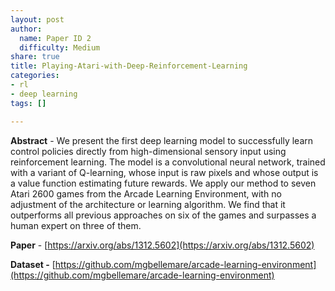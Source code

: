 ```yaml
---
layout: post
author:
  name: Paper ID 2
  difficulty: Medium
share: true
title: Playing-Atari-with-Deep-Reinforcement-Learning
categories:
- rl
- deep learning
tags: []

---
```

**Abstract** - We present the first deep learning model to successfully learn control policies directly from high-dimensional sensory input using reinforcement learning. The model is a convolutional neural network, trained with a variant of Q-learning, whose input is raw pixels and whose output is a value function estimating future rewards. We apply our method to seven Atari 2600 games from the Arcade Learning Environment, with no adjustment of the architecture or learning algorithm. We find that it outperforms all previous approaches on six of the games and surpasses a human expert on three of them.

**Paper** - [https://arxiv.org/abs/1312.5602](https://arxiv.org/abs/1312.5602)

**Dataset -** [https://github.com/mgbellemare/arcade-learning-environment](https://github.com/mgbellemare/arcade-learning-environment)
    